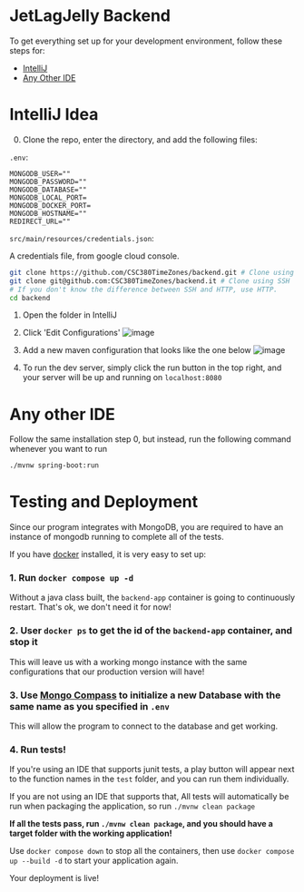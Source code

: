 # JetLagJelly Backend

To get everything set up for your development environment, follow these steps
for:

- [IntelliJ](#intellij-idea)
- [Any Other IDE](#any-other-ide)

# IntelliJ Idea

0. Clone the repo, enter the directory, and add the following files:

`.env`:

```env
MONGODB_USER=""
MONGODB_PASSWORD=""
MONGODB_DATABASE=""
MONGODB_LOCAL_PORT=
MONGODB_DOCKER_PORT=
MONGODB_HOSTNAME=""
REDIRECT_URL=""
```

`src/main/resources/credentials.json`:

A credentials file, from google cloud console.

```bash
git clone https://github.com/CSC380TimeZones/backend.git # Clone using HTTP
git clone git@github.com:CSC380TimeZones/backend.it # Clone using SSH
# If you don't know the difference between SSH and HTTP, use HTTP.
cd backend
```

1. Open the folder in IntelliJ

2. Click 'Edit Configurations'
   ![image](https://user-images.githubusercontent.com/46410314/226192542-1dbfbf2f-09ab-45f7-be13-39117b6f6de6.png)

3. Add a new maven configuration that looks like the one below
   ![image](https://user-images.githubusercontent.com/46410314/226192561-64c6771e-5b6a-4b09-81a1-396465a4f9d9.png)

4. To run the dev server, simply click the run button in the top right, and your
   server will be up and running on `localhost:8080`

# Any other IDE

Follow the same installation step 0, but instead, run the following
command whenever you want to run

```bash
./mvnw spring-boot:run
```

# Testing and Deployment

Since our program integrates with MongoDB, you are required to have an instance of mongodb running to complete all of the tests.

If you have [docker](https://docker.io) installed, it is very easy to set up:

### 1. Run `docker compose up -d`

Without a java class built, the `backend-app` container is going to continuously restart. That's ok, we don't need it for now!

### 2. User `docker ps` to get the id of the `backend-app` container, and stop it

This will leave us with a working mongo instance with the same
configurations that our production version will have!

### 3. Use [Mongo Compass](https://www.mongodb.com/products/compass) to initialize a new Database with the same name as you specified in `.env`

This will allow the program to connect to the database and get working.

### 4. Run tests!

If you're using an IDE that supports junit tests, a play button will appear next to the function names in the `test` folder, and you can run them individually.

If you are not using an IDE that supports that, All tests will automatically be run when packaging the application, so run `./mvnw clean package`

**If all the tests pass, run `./mvnw clean package`, and you should have a target folder with the working application!**

Use `docker compose down` to stop all the containers, then use `docker compose up --build -d` to start your application again.

Your deployment is live!
